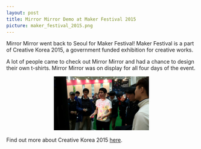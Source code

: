 ```yaml
---
layout: post
title: Mirror Mirror Demo at Maker Festival 2015
picture: maker_festival_2015.png
---
```


Mirror Mirror went back to Seoul for Maker Festival! Maker Festival is a part of Creative Korea 2015, a government funded exhibition for creative works.

A lot of people came to check out Mirror Mirror and had a chance to design their own t-shirts. Mirror Mirror was on display for all four days of the event.

<div style = "text-align: center;"><img src = "/news/img/maker_festival_2015/mirror_mirror.jpg" style = "width:50%;"/></div>

Find out more about Creative Korea 2015 <a href = "http://eng.creativekorea-expo.or.kr/">here</a>.
